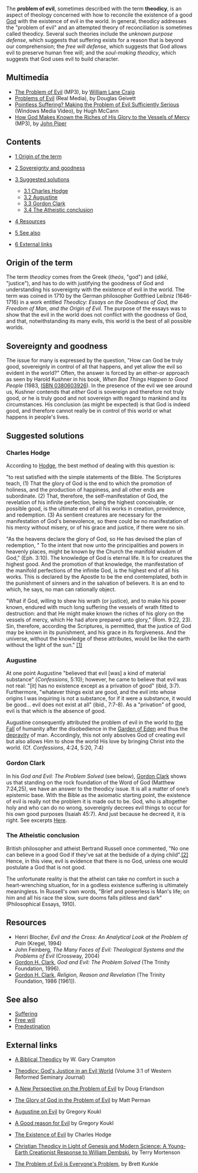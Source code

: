 The **problem of evil**, sometimes described with the term
**theodicy**, is an aspect of theology concerned with how to
reconcile the existence of a good [God](God "God") with the
existence of evil in the world. In general, theodicy addresses the
"problem of evil" and an attempted theory of reconciliation is
sometimes called theodicy. Several such theories include the
*unknown purpose defense*, which suggests that suffering exists for
a reason that is beyond our comprehension; the *free will defense*,
which suggests that God allows evil to preserve human free will;
and the *soul-making theodicy*, which suggests that God uses evil
to build character.

## Multimedia

-   [The Problem of Evil](http://www.veritas.org/media/talks/278)
    (MP3), by
    [William Lane Craig](William_Lane_Craig "William Lane Craig")
-   [Problems of Evil](http://hisdefense.org/LinkClick.aspx?link=Audio/Geivett+-+Problems+of+Evil.ram&tabid=136&mid=954)
    (Real Media), by Douglas Geivett
-   [Pointless Suffering? Making the Problem of Evil Sufficiently Serious](http://streaming.nd.edu/philrel/plantinga/mccann.wmv)
    (Windows Media Video), by Hugh McCann
-   [How God Makes Known the Riches of His Glory to the Vessels of Mercy](http://www.desiringgod.org/ResourceLibrary/sermons/bydate/2003/125_How_God_Makes_Known_the_Riches_of_His_Glory_to_the_Vessels_of_Mercy/)
    (MP3), by [John Piper](John_Piper "John Piper")

## Contents

-   [1 Origin of the term](#Origin_of_the_term)
-   [2 Sovereignty and goodness](#Sovereignty_and_goodness)
-   [3 Suggested solutions](#Suggested_solutions)
    -   [3.1 Charles Hodge](#Charles_Hodge)
    -   [3.2 Augustine](#Augustine)
    -   [3.3 Gordon Clark](#Gordon_Clark)
    -   [3.4 The Atheistic conclusion](#The_Atheistic_conclusion)

-   [4 Resources](#Resources)
-   [5 See also](#See_also)
-   [6 External links](#External_links)

## Origin of the term

The term *theodicy* comes from the Greek (*theós*, "god") and
(*díkē*, "justice"), and has to do with justifying the goodness of
God and understanding his sovereignty with the existence of evil in
the world. The term was coined in 1710 by the German philosopher
Gottfried Leibniz (1646-1716) in a work entitled
*Theodicy: Essays on the Goodness of God, the Freedom of Man, and the Origin of Evil.*
The purpose of the essays was to show that the evil in the world
does not conflict with the goodness of God, and that,
notwithstanding its many evils, this world is the best of all
possible worlds.

## Sovereignty and goodness

The issue for many is expressed by the question, "How can God be
truly good, sovereignly in control of all that happens, and yet
allow the evil so evident in the world?" Often, the answer is
forced by an either-or approach as seen by Harold Kushner in his
book, *When Bad Things Happen to Good People* (1983,
[ISBN 0380603926](http://www.theopedia.com/Special:BookSources/0380603926)).
In the presence of the evil we see around us, Kushner contends that
*either* God is sovereign and therefore not truly good, *or* he is
truly good and not sovereign with regard to mankind and its
circumstances. His conclusion (as might be expected) is that God is
indeed good, and therefore cannot really be in control of this
world or what happens in people's lives.

## Suggested solutions

### Charles Hodge

According to [Hodge](Charles_Hodge "Charles Hodge"), the best
method of dealing with this question is:

"to rest satisfied with the simple statements of the Bible. The
Scriptures teach, (1) That the glory of God is the end to which the
promotion of holiness, and the production of happiness, and all
other ends are subordinate. (2) That, therefore, the
self-manifestation of God, the revelation of his infinite
perfection, being the highest conceivable, or possible good, is the
ultimate end of all his works in creation, providence, and
redemption. (3) As sentient creatures are necessary for the
manifestation of God's benevolence, so there could be no
manifestation of his mercy without misery, or of his grace and
justice, if there were no sin.

"As the heavens declare the glory of God, so He has devised the
plan of redemption, " To the intent that now unto the
principalities and powers in heavenly places, might be known by the
Church the manifold wisdom of God," (Eph. 3:10). The knowledge of
God is eternal life. It is for creatures the highest good. And the
promotion of that knowledge, the manifestation of the manifold
perfections of the infinite God, is the highest end of all his
works. This is declared by the Apostle to be the end contemplated,
both in the punishment of sinners and in the salvation of
believers. It is an end to which, he says, no man can rationally
object.

"What if God, willing to shew his wrath (or justice), and to make
his power known, endured with much long suffering the vessels of
wrath fitted to destruction: and that He might make known the
riches of his glory on the vessels of mercy, which He had afore
prepared unto glory," (Rom. 9:22, 23). Sin, therefore, according
the Scriptures, is permitted, that the justice of God may be known
in its punishment, and his grace in its forgiveness. And the
universe, without the knowledge of these attributes, would be like
the earth without the light of the sun."
[[1]](http://www.mbrem.com/apologetics/chodge-evil.htm)

### Augustine

At one point Augustine "believed that evil [was] a kind of material
substance" (*Confessions*, 5:10); however, he came to believe that
evil was not real: "[it] has no existence except as a privation of
good" (ibid, 3:7). Furthermore, "whatever things exist are good,
and the evil into whose origins I was inquiring is not a substance,
for if it were a substance, it would be good... evil does not exist
at all" (ibid., 7:7-8). As a "privation" of good, evil is that
which is the absence of good.

Augustine consequently attributed the problem of evil in the world
to [the Fall](The_Fall "The Fall") of humanity after the
disobedience in the
[Garden of Eden](Garden_of_Eden "Garden of Eden") and thus the
[depravity](Total_depravity "Total depravity") of man. Accordingly,
this not only absolves God of creating evil but also allows Him to
show the world His love by bringing Christ into the world. (Cf.
*Confessions*, 4:24, 5:20, 7:4)

### Gordon Clark

In his *God and Evil: The Problem Solved* (see below),
[Gordon Clark](Gordon_Clark "Gordon Clark") shows us that standing
on the rock foundation of the Word of God (Matthew 7:24,25), we
have an answer to the theodicy issue. It is all a matter of one’s
epistemic base. With the Bible as the axiomatic starting point, the
existence of evil is really not the problem it is made out to be.
God, who is altogether holy and who can do no wrong, sovereignly
decrees evil things to occur for his own good purposes (Isaiah
45:7). And just because he decreed it, it is right. See excerpts
[Here](http://www.monergism.com/evilproblem.html).

### The Atheistic conclusion

British philosopher and atheist Bertrand Russell once commented,
"No one can believe in a good God if they've sat at the bedside of
a dying
child".[[2]](http://www.str.org/site/News2?page=NewsArticle&id=5093)
Hence, in this view, evil is evidence that there is no God, unless
one would postulate a God that is not good.

The unfortunate reality is that the atheist can take no comfort in
such a heart-wrenching situation, for in a godless existence
suffering is ultimately meaningless. In Russell's own words, "Brief
and powerless is Man's life; on him and all his race the slow, sure
dooms falls pitiless and dark" (Philosophical Essays, 1910).

## Resources

-   Henri Blocher,
    *Evil and the Cross: An Analytical Look at the Problem of Pain*
    (Kregel, 1994)
-   John Feinberg,
    *The Many Faces of Evil: Theological Systems and the Problems of Evil*
    (Crossway, 2004)
-   [Gordon H. Clark](Gordon_H._Clark "Gordon H. Clark"),
    *God and Evil: The Problem Solved* (The Trinity Foundation, 1996).
-   [Gordon H. Clark](Gordon_H._Clark "Gordon H. Clark"),
    *Religion, Reason and Revelation* (The Trinity Foundation, 1986
    [1961]).

## See also

-   [Suffering](Suffering "Suffering")
-   [Free will](Free_will "Free will")
-   [Predestination](Predestination "Predestination")

## External links

-   [A Biblical Theodicy](http://www.leaderu.com/theology/theodicy.html)
    by W. Gary Crampton
-   [Theodicy: God's Justice in an Evil World](http://www.wrs.edu/journals/volume_3-1.htm)
    (Volume 3:1 of Western Reformed Seminary Journal)
-   [A New Perspective on the Problem of Evil](http://cspar181.uah.edu/RbS/JOB/de.html)
    by Doug Erlandson
-   [The Glory of God in the Problem of Evil](http://www.geocities.com/Athens/Delphi/8449/prob.html)
    by Matt Perman
-   [Augustine on Evil](http://www.str.org/site/News2?page=NewsArticle&id=5124)
    by Gregory Koukl
-   [A Good reason for Evil](http://www.str.org/site/News2?page=NewsArticle&id=5093)
    by Gregory Koukl
-   [The Existence of Evil](http://www.mbrem.com/apologetics/chodge-evil.htm)
    by Charles Hodge
-   [Christian Theodicy in Light of Genesis and Modern Science: A Young-Earth Creationist Response to William Dembski](http://www.answersingenesis.org/articles/arj/v2/n1/dembskis-theodicy-refuted),
    by Terry Mortenson

-   [The Problem of Evil is Everyone's Problem](http://str.typepad.com/weblog/2011/03/the-problem-of-evil-is-everyones-problem.html),
    by Brett Kunkle



